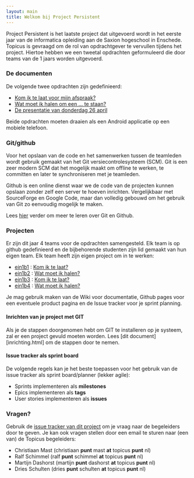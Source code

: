 ```yaml
---
layout: main
title: Welkom bij Project Persistent
---
```


Project Persistent is het laatste project dat uitgevoerd wordt in het eerste
jaar van de informatica opleiding aan de Saxion hogeschool in Enschede.
Topicus is gevraagd om de rol van opdrachtgever te vervullen tijdens het
project. Hiertoe hebben we een tweetal opdrachten geformuleerd die door teams
van de 1 jaars worden uitgevoerd.

### De documenten ###

De volgende twee opdrachten zijn gedefinieerd:

 - [Kom ik te laat voor mijn afspraak?](telaat.html)
 - [Wat moet ik halen om een ... te staan?](halen.html)
 - [De presentatie van donderdag 26 april](https://github.com/downloads/topicusbv/persistent-docs/Project%20Persistent%20-%20Week%201%20Saxion.pptx)

Beide opdrachten moeten draaien als een Android applicatie op een mobiele
telefoon.

### Git/github ###

Voor het opslaan van de code en het samenwerken tussen de teamleden wordt
gebruik gemaakt van het Git versiecontrolesysteem (SCM). Git is een zeer
modern SCM dat het mogelijk maakt om offline te werken, te committen en later
te synchroniseren met je teamleden.

Github is een online dienst waar we de code van de projecten kunnen opslaan
zonder zelf een server te hoeven inrichten. Vergelijkbaar met SourceForge en
Google Code, maar dan volledig gebouwd om het gebruik van Git zo eenvoudig
mogelijk te maken.

Lees [hier](git.html) verder om meer te leren over Git en Github.
                   
### Projecten ###

Er zijn dit jaar 4 teams voor de opdrachten samengesteld. Elk team is op github 
gedefinieerd en de bijbehorende studenten zijn lid gemaakt van hun eigen team.
Elk team heeft zijn eigen project om in te werken:

 - [ein1b1](https://github.com/organizations/topicusbv/teams/175978) : [Kom ik te laat?](https://github.com/topicusbv/kom-ik-te-laat-ein1b1)
 - [ein1b2](https://github.com/organizations/topicusbv/teams/175979) : [Wat moet ik halen?](https://github.com/topicusbv/wat-moet-ik-halen-ein1b2)
 - [ein1b3](https://github.com/organizations/topicusbv/teams/175983) : [Kom ik te laat?](https://github.com/topicusbv/kom-ik-te-laat-ein1b3)
 - [ein1b4](https://github.com/organizations/topicusbv/teams/175985) : [Wat moet ik halen?](https://github.com/topicusbv/wat-moet-ik-halen-ein1b4)

Je mag gebruik maken van de Wiki voor documentatie, Github pages voor een
eventuele product pagina en de Issue tracker voor je sprint planning.

#### Inrichten van je project met GIT ####

Als je de stappen doorgenomen hebt om GIT te installeren op je systeem, zal
er een project gevuld moeten worden. Lees [dit document][inrichting.html] om
de stappen door te nemen.

#### Issue tracker als sprint board ####

De volgende regels kan je het beste toepassen voor het gebruik van de issue
tracker als sprint board/planner (lekker agile):

 - Sprints implementeren als **milestones**
 - Epics implementeren als **tags**
 - User stories implementeren als **issues**

### Vragen? ###

Gebruik de [issue tracker van dit project](https://github.com/topicusbv/persistent-docs/issues/new)
om je vraag naar de begeleiders door te geven. Je kan ook vragen stellen door
een email te sturen naar (een van) de Topicus begeleiders:

 - Christiaan Mast (christiaan **punt** mast **at** topicus **punt** nl)
 - Ralf Schimmel (ralf **punt** schimmel **at** topicus **punt** nl)
 - Martijn Dashorst (martijn **punt** dashorst **at** topicus **punt** nl)
 - Dries Schulten (dries **punt** schulten **at** topicus **punt** nl)

